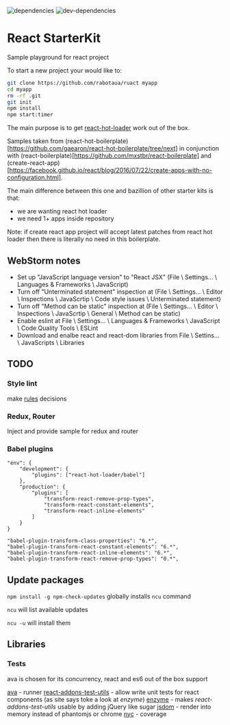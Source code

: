 ![dependencies](https://david-dm.org/rabotaua/ruact.svg) ![dev-dependencies](https://david-dm.org/rabotaua/ruact/dev-status.svg)

# React StarterKit

Sample playground for react project

To start a new project your would like to:

```sh
git clone https://github.com/rabotaua/ruact myapp
cd myapp
rm -rf .git
git init
npm install
npm start:timer
```

The main purpose is to get [react-hot-loader](https://github.com/gaearon/react-hot-loader) work out of the box.

Samples taken from (react-hot-boilerplate)[https://github.com/gaearon/react-hot-boilerplate/tree/next] in conjunction with (react-boilerplate)[https://github.com/mxstbr/react-boilerplate] and (create-react-app)[https://facebook.github.io/react/blog/2016/07/22/create-apps-with-no-configuration.html].

The main difference between this one and bazillion of other starter kits is that:

- we are wanting react hot loader
- we need 1+ apps inside repository

Note: if create react app project will accept latest patches from react hot loader then there is literally no need in this boilerplate.

## WebStorm notes

- Set up "JavaScript language version" to "React JSX" (File \ Settings... \ Languages & Frameworks \ JavaScript)
- Turn off "Unterminated statement" inspection at (File \ Settings... \ Editor \ Inspections \ JavaScrtip \ Code style issues \ Unterminated statement)
- Turn off "Method can be static" inspection at (File \ Settings... \ Editor \ Inspections \ JavaScrtip \ General \ Method can be static)
- Enable eslint at File \ Settings... \ Languages & Frameworks \ JavaScript \ Code Quality Tools \ ESLint
- Download and enalbe react and react-dom libraries from File \ Settins... \ JavaScripts \ Libraries

## TODO

### Style lint

make [rules](https://github.com/stylelint/stylelint/blob/master/docs/user-guide/rules.md) decisions

### Redux, Router

Inject and provide sample for redux and router

### Babel plugins

```
"env": {
	"development": {
		"plugins": ["react-hot-loader/babel"]
	},
	"production": {
		"plugins": [
			"transform-react-remove-prop-types",
			"transform-react-constant-elements",
			"transform-react-inline-elements"
		]
	}
}

"babel-plugin-transform-class-properties": "6.*",
"babel-plugin-transform-react-constant-elements": "6.*",
"babel-plugin-transform-react-inline-elements": "6.*",
"babel-plugin-transform-react-remove-prop-types": "0.*",
```


## Update packages

`npm install -g npm-check-updates` globally installs `ncu` command

`ncu` will list available updates

`ncu -u` will install them

## Libraries

### Tests

ava is chosen for its concurrency, react and es6 out of the box support

[ava](https://github.com/avajs/ava) - runner
[react-addons-test-utils](https://facebook.github.io/react/docs/test-utils.html) - allow write unit tests for react components (as site says toke a look at *enzyme*)
[enzyme](http://airbnb.io/enzyme/) - makes *react-addons-test-utils* usable by adding jQuery like sugar
[jsdom](https://github.com/tmpvar/jsdom) - render into memory instead of phantomjs or chrome
[nyc](https://github.com/istanbuljs/nyc) - coverage
